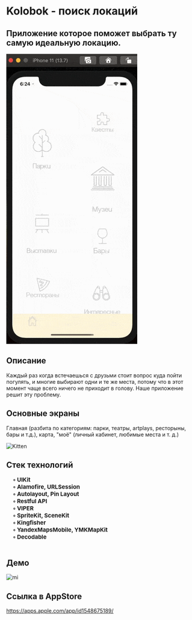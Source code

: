 # Kolobok - поиск локаций

## Приложение которое поможет выбрать ту самую идеальную локацию.

![mi](https://github.com/Mehrafruz/Kolobok/blob/master/Hi.gif)

## Описание
Каждый раз когда встечаешься с друзьми стоит вопрос куда пойти погулять, и многие выбирают одни и те же места, потому что в этот момент чаще всего ничего не приходит в голову. Наше приложение решит эту проблему.

## Основные экраны
Главная (разбита по категориям: парки, театры, artplays, ресторыны, бары и т.д.), карта, "моё" (личный кабинет, любимые места и т. д.)



<img src="bgImage2.png" alt="Kitten"
	title="A cute kitten" />

## Стек технологий
</tr>
    <td> 
    <b style="font-size:15px">
    &nbsp;&nbsp;&nbsp;&nbsp;   ◦ UIKit <br/> 
    &nbsp;&nbsp;&nbsp;&nbsp;  ◦ Alamofire, URLSession<br/>
     &nbsp;&nbsp;&nbsp;&nbsp;  ◦ Autolayout, Pin Layout <br/>
      &nbsp;&nbsp;&nbsp;&nbsp;  ◦ Restful API<br/>
        &nbsp;&nbsp;&nbsp;&nbsp;  ◦ VIPER <br/>
         &nbsp;&nbsp;&nbsp;&nbsp;  ◦ SpriteKit, SceneKit <br/>
         &nbsp;&nbsp;&nbsp;&nbsp;  ◦ Kingfisher<br/>
          &nbsp;&nbsp;&nbsp;&nbsp;   ◦ YandexMapsMobile, YMKMapKit<br/>
           &nbsp;&nbsp;&nbsp;&nbsp;  ◦ Decodable<br/>
           </b>
    </td>
 </tr>
<br/> 

## Демо
![mi](https://github.com/Mehrafruz/Kolobok/blob/master/Демо_1.gif)

## Ссылка в AppStore
https://apps.apple.com/app/id1548675189/

